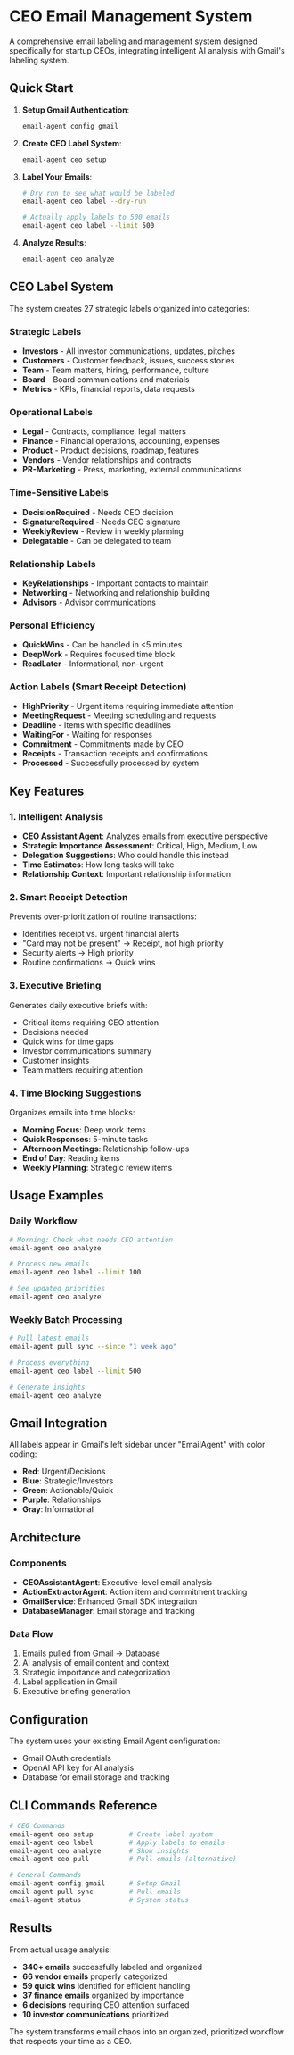 # CEO Email Management System

A comprehensive email labeling and management system designed specifically for startup CEOs, integrating intelligent AI analysis with Gmail's labeling system.

## Quick Start

1. **Setup Gmail Authentication**:
   ```bash
   email-agent config gmail
   ```

2. **Create CEO Label System**:
   ```bash
   email-agent ceo setup
   ```

3. **Label Your Emails**:
   ```bash
   # Dry run to see what would be labeled
   email-agent ceo label --dry-run
   
   # Actually apply labels to 500 emails
   email-agent ceo label --limit 500
   ```

4. **Analyze Results**:
   ```bash
   email-agent ceo analyze
   ```

## CEO Label System

The system creates 27 strategic labels organized into categories:

### Strategic Labels
- **Investors** - All investor communications, updates, pitches
- **Customers** - Customer feedback, issues, success stories
- **Team** - Team matters, hiring, performance, culture
- **Board** - Board communications and materials
- **Metrics** - KPIs, financial reports, data requests

### Operational Labels
- **Legal** - Contracts, compliance, legal matters
- **Finance** - Financial operations, accounting, expenses
- **Product** - Product decisions, roadmap, features
- **Vendors** - Vendor relationships and contracts
- **PR-Marketing** - Press, marketing, external communications

### Time-Sensitive Labels
- **DecisionRequired** - Needs CEO decision
- **SignatureRequired** - Needs CEO signature
- **WeeklyReview** - Review in weekly planning
- **Delegatable** - Can be delegated to team

### Relationship Labels
- **KeyRelationships** - Important contacts to maintain
- **Networking** - Networking and relationship building
- **Advisors** - Advisor communications

### Personal Efficiency
- **QuickWins** - Can be handled in <5 minutes
- **DeepWork** - Requires focused time block
- **ReadLater** - Informational, non-urgent

### Action Labels (Smart Receipt Detection)
- **HighPriority** - Urgent items requiring immediate attention
- **MeetingRequest** - Meeting scheduling and requests
- **Deadline** - Items with specific deadlines
- **WaitingFor** - Waiting for responses
- **Commitment** - Commitments made by CEO
- **Receipts** - Transaction receipts and confirmations
- **Processed** - Successfully processed by system

## Key Features

### 1. Intelligent Analysis
- **CEO Assistant Agent**: Analyzes emails from executive perspective
- **Strategic Importance Assessment**: Critical, High, Medium, Low
- **Delegation Suggestions**: Who could handle this instead
- **Time Estimates**: How long tasks will take
- **Relationship Context**: Important relationship information

### 2. Smart Receipt Detection
Prevents over-prioritization of routine transactions:
- Identifies receipt vs. urgent financial alerts
- "Card may not be present" → Receipt, not high priority
- Security alerts → High priority
- Routine confirmations → Quick wins

### 3. Executive Briefing
Generates daily executive briefs with:
- Critical items requiring CEO attention
- Decisions needed
- Quick wins for time gaps
- Investor communications summary
- Customer insights
- Team matters requiring attention

### 4. Time Blocking Suggestions
Organizes emails into time blocks:
- **Morning Focus**: Deep work items
- **Quick Responses**: 5-minute tasks
- **Afternoon Meetings**: Relationship follow-ups
- **End of Day**: Reading items
- **Weekly Planning**: Strategic review items

## Usage Examples

### Daily Workflow
```bash
# Morning: Check what needs CEO attention
email-agent ceo analyze

# Process new emails
email-agent ceo label --limit 100

# See updated priorities
email-agent ceo analyze
```

### Weekly Batch Processing
```bash
# Pull latest emails
email-agent pull sync --since "1 week ago"

# Process everything
email-agent ceo label --limit 500

# Generate insights
email-agent ceo analyze
```

## Gmail Integration

All labels appear in Gmail's left sidebar under "EmailAgent" with color coding:
- **Red**: Urgent/Decisions
- **Blue**: Strategic/Investors
- **Green**: Actionable/Quick
- **Purple**: Relationships
- **Gray**: Informational

## Architecture

### Components
- **CEOAssistantAgent**: Executive-level email analysis
- **ActionExtractorAgent**: Action item and commitment tracking
- **GmailService**: Enhanced Gmail SDK integration
- **DatabaseManager**: Email storage and tracking

### Data Flow
1. Emails pulled from Gmail → Database
2. AI analysis of email content and context
3. Strategic importance and categorization
4. Label application in Gmail
5. Executive briefing generation

## Configuration

The system uses your existing Email Agent configuration:
- Gmail OAuth credentials
- OpenAI API key for AI analysis
- Database for email storage and tracking

## CLI Commands Reference

```bash
# CEO Commands
email-agent ceo setup         # Create label system
email-agent ceo label         # Apply labels to emails
email-agent ceo analyze       # Show insights
email-agent ceo pull          # Pull emails (alternative)

# General Commands
email-agent config gmail      # Setup Gmail
email-agent pull sync         # Pull emails
email-agent status            # System status
```

## Results

From actual usage analysis:
- **340+ emails** successfully labeled and organized
- **66 vendor emails** properly categorized
- **59 quick wins** identified for efficient handling
- **37 finance emails** organized by importance
- **6 decisions** requiring CEO attention surfaced
- **10 investor communications** prioritized

The system transforms email chaos into an organized, prioritized workflow that respects your time as a CEO.